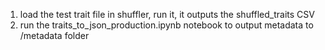 1. load the test trait file in shuffler, run it, it outputs the shuffled_traits CSV
2. run the traits_to_json_production.ipynb notebook to output metadata to /metadata folder
